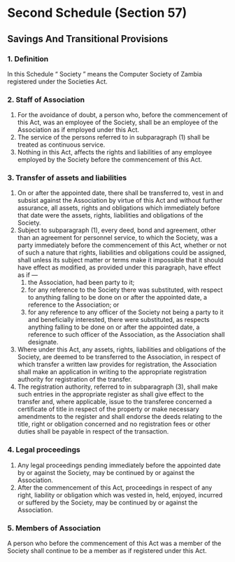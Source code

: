 # Second Schedule (Section 57)

## Savings And Transitional Provisions

### 1. Definition

In this Schedule “ Society ” means the Computer Society of Zambia
registered under the Societies Act.

### 2. Staff of Association

1.  For the avoidance of doubt, a person who, before the
    commencement of this Act, was an employee of the Society, shall be
    an employee of the Association as if employed under this Act.
2.  The service of the persons referred to in subparagraph (1) shall be
    treated as continuous service.
3.  Nothing in this Act, affects the rights and liabilities of any
    employee employed by the Society before the commencement of this
    Act.

### 3. Transfer of assets and liabilities

<ol data-list-decimal>
    <li>On or after the appointed date, there shall be transferred to,
        vest in and subsist against the Association by virtue of this Act
        and without further assurance, all assets, rights and obligations
        which immediately before that date were the assets, rights,
        liabilities and obligations of the Society.
    </li>
    <li>Subject to subparagraph (1), every deed, bond and agreement, other
        than an agreement for personnel service, to which the Society, was a
        party immediately before the commencement of this Act, whether or
        not of such a nature that rights, liabilities and obligations could
        be assigned, shall unless its subject matter or terms make it
        impossible that it should have effect as modified, as provided under
        this paragraph, have effect as if —
        <ol>
            <li>the Association, had been party to it;</li>
            <li>for any reference to the Society there was substituted, with
                respect to anything falling to be done on or after the appointed
                date, a reference to the Association; or
            </li>
            <li>for any reference to any officer of the Society not being a
                party to it and beneficially interested, there were substituted,
                as respects anything falling to be done on or after the
                appointed date, a reference to such officer of the Association,
                as the Association shall designate.
            </li>
        </ol>
    </li>
    <li>Where under this Act, any assets, rights, liabilities and
        obligations of the Society, are deemed to be transferred to the
        Association, in respect of which transfer a written law provides for
        registration, the Association shall make an application in writing
        to the appropriate registration authority for registration of the
        transfer.
    </li>
    <li>The registration authority, referred to in subparagraph (3), shall
        make such entries in the appropriate register as shall give effect
        to the transfer and, where applicable, issue to the transferee
        concerned a certificate of title in respect of the property or make
        necessary amendments to the register and shall endorse the deeds
        relating to the title, right or obligation concerned and no
        registration fees or other duties shall be payable in respect of the
        transaction.
    </li>
</ol>

### 4. Legal proceedings

1.  Any legal proceedings pending immediately before the appointed
    date by or against the Society, may be continued by or against the
    Association.
2.  After the commencement of this Act, proceedings in respect of
    any right, liability or obligation which was vested in, held, enjoyed,
    incurred or suffered by the Society, may be continued by or against
    the Association.

### 5. Members of Association

A person who before the commencement of this Act was a member of the
Society shall continue to be a member as if registered under this
Act.
